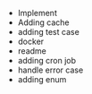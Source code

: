 - Implement
- Adding cache
- adding test case
- docker 
- readme
- adding cron job
- handle error case
- adding enum